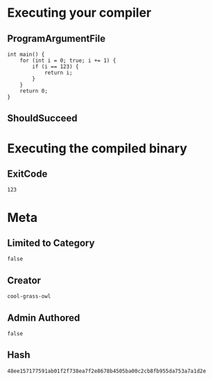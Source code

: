# Executing your compiler

## ProgramArgumentFile

```
int main() {
    for (int i = 0; true; i += 1) {
        if (i == 123) {
            return i;
        }
    }
    return 0;
}
```

## ShouldSucceed

# Executing the compiled binary

## ExitCode

```
123
```

# Meta

## Limited to Category

```
false
```

## Creator

```
cool-grass-owl
```

## Admin Authored

```
false
```

## Hash

```
48ee157177591ab01f2f738ea7f2e8678b4505ba00c2cb8fb955da753a7a1d2e
```
